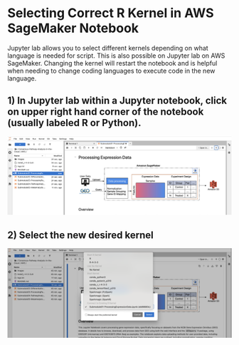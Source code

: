 # Selecting Correct R Kernel in AWS SageMaker Notebook 

Jupyter lab allows you to select different kernels depending on what language is needed for script. This is also possible on Jupyter lab on AWS SageMaker. Changing the kernel will restart the notebook and is helpful when needing to change coding languages to execute code in the new language. 

## 1) In Jupyter lab within a Jupyter notebook, click on upper right hand corner of the notebook (usually labeled R or Python). 

![Kernel_click](/images/images_for_selecting_kernel/SageMaker_Kernel_layout.png)

## 2) Select the new desired kernel 

![Kernel_select](/images/images_for_selecting_kernel/SageMaker_Kernel_Select.png)